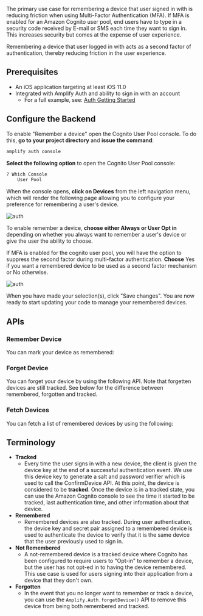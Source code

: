 The primary use case for remembering a device that user signed in with is reducing friction when using Multi-Factor Authentication (MFA).  If MFA is enabled for an Amazon Cognito user pool, end users have to type in a security code received by E-mail or SMS each time they want to sign in.  This increases security but comes at the expense of user experience.

Remembering a device that user logged in with acts as a second factor of authentication, thereby reducing friction in the user experience.

## Prerequisites
* An iOS application targeting at least iOS 11.0
* Integrated with Amplify Auth and ability to sign in with an account
  * For a full example, see: [Auth Getting Started](~/lib/auth/getting-started.md)

## Configure the Backend
To enable "Remember a device" open the Cognito User Pool console.  To do this, **go to your project directory** and **issue the command**:
```bash
amplify auth console
```

**Select the following option** to open the Cognito User Pool console:
```bash
? Which Console
    User Pool
```

When the console opens, **click on Devices** from the left navigation menu, which will render the following page allowing you to configure your preference for remembering a user's device.

![auth](~/images/auth/webconsole_remember1.png)

To enable remember a device, **choose either Always or User Opt in** depending on whether you always want to remember a user's device or give the user the ability to choose.

If MFA is enabled for the cognito user pool, you will have the option to suppress the second factor during multi-factor authentication.  **Choose** Yes if you want a remembered device to be used as a second factor mechanism or No otherwise.

![auth](~/images/auth/webconsole_remember2.png)

When you have made your selection(s), click "Save changes".  You are now ready to start updating your code to manage your remembered devices.

## APIs
### Remember Device
You can mark your device as remembered:
<inline-fragment platform="ios" src="~/lib/auth/fragments/ios/device_features/10_rememberDevice.md"></inline-fragment>
<inline-fragment platform="android" src="~/lib/auth/fragments/android/device_features/10_rememberDevice.md"></inline-fragment>

### Forget Device
You can forget your device by using the following API.  Note that forgetten devices are still tracked.  See below for the difference between remembered, forgotten and tracked.
<inline-fragment platform="ios" src="~/lib/auth/fragments/ios/device_features/20_forgetDevice.md"></inline-fragment>
<inline-fragment platform="android" src="~/lib/auth/fragments/android/device_features/20_forgetDevice.md"></inline-fragment>

### Fetch Devices
You can fetch a list of remembered devices by using the following:
<inline-fragment platform="ios" src="~/lib/auth/fragments/ios/device_features/30_fetchDevice.md"></inline-fragment>
<inline-fragment platform="android" src="~/lib/auth/fragments/android/device_features/30_fetchDevice.md"></inline-fragment>

## Terminology
* **Tracked**
  * Every time the user signs in with a new device, the client is given the device key at the end of a successful authentication event.  We use this device key to generate a salt and password verifier which is used to call the ConfirmDevice API.  At this point, the device is considered to be **tracked**.  Once the device is in a tracked state, you can use the Amazon Cognito console to see the time it started to be tracked, last authentication time, and other information about that device.
* **Remembered**
  * Remembered devices are also tracked. During user authentication, the device key and secret pair assigned to a remembered device is used to authenticate the device to verify that it is the same device that the user previously used to sign in.
* **Not Remembered**
  * A not-remembered device is a tracked device where Cognito has been configured to require users to "Opt-in" to remember a device, but the user has not opt-ed in to having the device remembered.  This use case is used for users signing into their application from a device that they don't own.
* **Forgotten**
  * In the event that you no longer want to remember or track a device, you can use the `Amplify.Auth.forgetDevice()` API to remove this device from being both remembered and tracked.